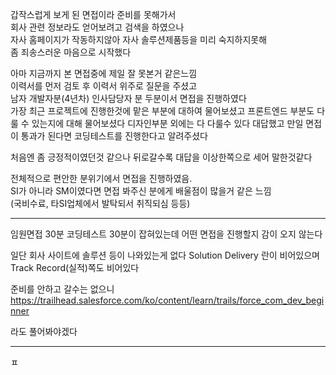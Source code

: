 갑작스럽게 보게 된 면접이라 준비를 못해가서  
회사 관련 정보라도 얻어보려고 검색을 하였으나  
자사 홈페이지가 작동하지않아 자사 솔루션제품등을 미리 숙지하지못해  
좀 죄송스러운 마음으로 시작했다  

아마 지금까지 본 면접중에 제일 잘 못본거 같은느낌  
이력서를 먼저 검토 후 이력서 위주로 질문을 주셨고  
남자 개발자분(4년차) 인사담당자 분 두분이서 면접을 진행하였다  
가장 최근 프로젝트에 진행한것에 맡은 부분에 대하여 물어보셨고
프론트엔드 부분도 다룰 수 있는지에 대해 물어보셨다
디자인부분 외에는 다 다룰수 있다 대답했고
만일 면접이 통과가 된다면 코딩테스트를 진행한다고 알려주셨다 

처음엔 좀 긍정적이였던것 같으나 뒤로갈수록 대답을 이상한쪽으로 세어 말한것같다  

전체적으로 편안한 분위기에서 면접을 진행하였음.  
SI가 아니라 SM이였다면 면접 봐주신 분에게 배울점이 많을거 같은 느낌  
(국비수료, 타SI업체에서 발탁되서 취직되심 등등)

---

임원면접 30분 코딩테스트 30분이 잡혀있는데 어떤 면접을 진행할지 감이 오지 않는다  

일단 회사 사이트에 솔루션 등이 나와있는게 없다
Solution Delivery 란이 비어있으며
Track Record(실적)쪽도 비어있다  

준비를 안하고 갈수는 없으니
https://trailhead.salesforce.com/ko/content/learn/trails/force_com_dev_beginner

라도 풀어봐야겠다

---

ㅍ